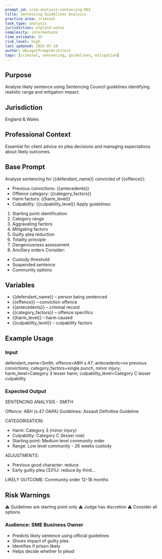 ```yaml
---
prompt_id: crim-analysis-sentencing-062
title: Sentencing Guidelines Analysis
practice_area: criminal
task_type: analysis
jurisdiction: england-wales
complexity: intermediate
time_estimate: 35
risk_level: high
last_updated: 2025-07-10
author: UKLegalPromptArchitect
tags: [criminal, sentencing, guidelines, mitigation]
---
```


## Purpose
Analyse likely sentence using Sentencing Council guidelines identifying realistic range and mitigation impact.

## Jurisdiction
England & Wales

## Professional Context
Essential for client advice on plea decisions and managing expectations about likely outcomes.

## Base Prompt
Analyse sentencing for {{defendant_name}} convicted of {{offence}}:
- Previous convictions: {{antecedents}}
- Offence category: {{category_factors}}
- Harm factors: {{harm_level}}
- Culpability: {{culpability_level}}
Apply guidelines:
1. Starting point identification
2. Category range
3. Aggravating factors
4. Mitigating factors
5. Guilty plea reduction
6. Totality principle
7. Dangerousness assessment
8. Ancillary orders
Consider:
- Custody threshold
- Suspended sentence
- Community options

## Variables
- {{defendant_name}} – person being sentenced
- {{offence}} – conviction offence
- {{antecedents}} – criminal record
- {{category_factors}} – offence specifics
- {{harm_level}} – harm caused
- {{culpability_level}} – culpability factors

## Example Usage
### Input
defendant_name=Smith; offence=ABH s.47; antecedents=no previous convictions; category_factors=single punch, minor injury; harm_level=Category 3 lesser harm; culpability_level=Category C lesser culpability

### Expected Output
SENTENCING ANALYSIS - SMITH

Offence: ABH (s.47 OAPA)
Guidelines: Assault Definitive Guideline

CATEGORISATION:
- Harm: Category 3 (minor injury)
- Culpability: Category C (lesser role)
- Starting point: Medium level community order
- Range: Low level community - 26 weeks custody

ADJUSTMENTS:
- Previous good character: reduce
- Early guilty plea (33%): reduce by third...

LIKELY OUTCOME: Community order 12-18 months

## Risk Warnings
⚠️ Guidelines are starting point only
⚠️ Judge has discretion
⚠️ Consider all options

### Audience: SME Business Owner
- Predicts likely sentence using official guidelines
- Shows impact of guilty plea
- Identifies if prison likely
- Helps decide whether to plead
